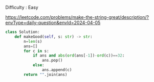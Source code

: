 Difficulty : Easy 

https://leetcode.com/problems/make-the-string-great/description/?envType=daily-question&envId=2024-04-05 


```python
class Solution:
    def makeGood(self, s: str) -> str:
        n=len(s)
        ans=[]
        for c in s:
            if ans and abs(ord(ans[-1])-ord(c))==32:
                ans.pop()
            else:
                ans.append(c)
        return "".join(ans)
```
